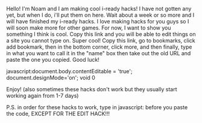 Hello! I'm Noam and I am making cool i-ready hacks! I have not gotten any yet, but when I do, i'll put them on here. Wait about a week or so more and I will have finished my i-ready hacks. I love making hacks for you guys so I will soon make more for other games. For now, I want to show you something I think is cool. Copy this link and you will be able to edit things on a site you cannot type on. Super cool! Copy this link, go to bookmarks, click add bookmark, then in the bottom corner, click more, and then finally, type in what you want to call it in the "name" box then take out the old URL and paste the one you copied. Good luck!

javascript:document.body.contentEditable = 'true'; document.designMode='on'; void 0

Enjoy! (also sometimes these hacks don't work but they usually start working again from 1-7 days)

P.S. in order for these hacks to work, type in javascript: before you paste the code, EXCEPT FOR THE EDIT HACK!!!
